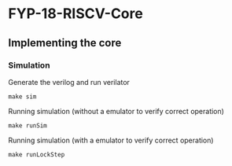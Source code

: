 # FYP-18-RISCV-Core
## Implementing the core
### Simulation
Generate the verilog and run verilator
```
make sim
```
Running simulation (without a emulator to verify correct operation)
```
make runSim
```
Running simulation (with a emulator to verify correct operation)
```
make runLockStep 
```
